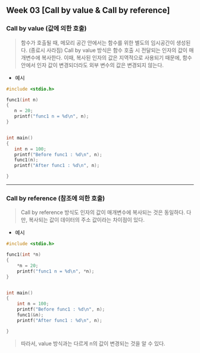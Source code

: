 ## Week 03 [Call by value & Call by reference]

### Call by value (값에 의한 호출)

> 함수가 호출될 때, 메모리 공간 안에서는 함수를 위한 별도의 임시공간이 생성된다. (종료시 사라짐)
> Call by value 방식은 함수 호출 시 전달되는 인자의 값이 매개변수에 복사한다.
> 이때, 복사된 인자의 값은 지역적으로 사용되기 때문에, 함수 안에서 인자 값이 변경되더라도 외부 변수의 값은 변경되지 않는다.

+ 예시
 ``` C
#include <stdio.h>

func1(int n)
{
	n = 20;
	printf("func1 n = %d\n", n);
}


int main()
{
	int n = 100;
	printf("Before func1 : %d\n", n);
	func1(n);
	printf("After func1 : %d\n", n);

}
```

------
### Call by reference (참조에 의한 호출)

> Call by reference 방식도 인자의 값이 매개변수에 복사되는 것은 동일하다. 다만, 복사되는 값이 데이터의 주소 값이라는 차이점이 있다.

+ 예시
``` C
#include <stdio.h>

func1(int *n)
{
	*n = 20;
	printf("func1 n = %d\n", *n);
}


int main()
{
	int n = 100;
	printf("Before func1 : %d\n", n);
	func1(&n);
	printf("After func1 : %d\n", n);

}
```
> 따라서, value 방식과는 다르게 n의 값이 변경되는 것을 알 수 있다.
